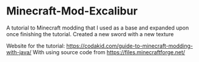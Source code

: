 # Minecraft-Mod-Excalibur
A tutorial to Minecraft modding that I used as a base and expanded upon once finishing the tutorial.
Created a new sword with a new texture

Website for the tutorial: https://codakid.com/guide-to-minecraft-modding-with-java/
With using source code from https://files.minecraftforge.net/ 
